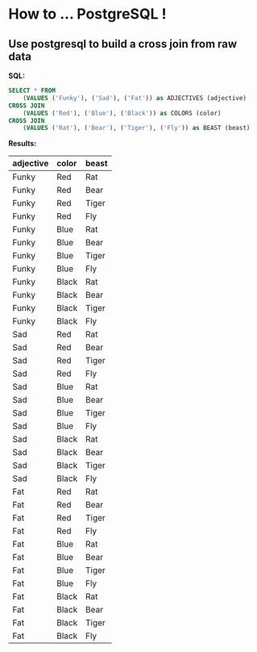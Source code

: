 # How to ... PostgreSQL !

## Use postgresql to build a cross join from raw data

__SQL:__
```sql
SELECT * FROM
    (VALUES ('Funky'), ('Sad'), ('Fat')) as ADJECTIVES (adjective)
CROSS JOIN
    (VALUES ('Red'), ('Blue'), ('Black')) as COLORS (color)
CROSS JOIN
    (VALUES ('Rat'), ('Bear'), ('Tiger'), ('Fly')) as BEAST (beast)
```

__Results:__

| adjective | color | beast |
| :--- | :--- | :--- |
| Funky | Red | Rat |
| Funky | Red | Bear |
| Funky | Red | Tiger |
| Funky | Red | Fly |
| Funky | Blue | Rat |
| Funky | Blue | Bear |
| Funky | Blue | Tiger |
| Funky | Blue | Fly |
| Funky | Black | Rat |
| Funky | Black | Bear |
| Funky | Black | Tiger |
| Funky | Black | Fly |
| Sad | Red | Rat |
| Sad | Red | Bear |
| Sad | Red | Tiger |
| Sad | Red | Fly |
| Sad | Blue | Rat |
| Sad | Blue | Bear |
| Sad | Blue | Tiger |
| Sad | Blue | Fly |
| Sad | Black | Rat |
| Sad | Black | Bear |
| Sad | Black | Tiger |
| Sad | Black | Fly |
| Fat | Red | Rat |
| Fat | Red | Bear |
| Fat | Red | Tiger |
| Fat | Red | Fly |
| Fat | Blue | Rat |
| Fat | Blue | Bear |
| Fat | Blue | Tiger |
| Fat | Blue | Fly |
| Fat | Black | Rat |
| Fat | Black | Bear |
| Fat | Black | Tiger |
| Fat | Black | Fly |

